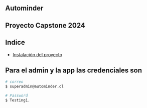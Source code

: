 ## Autominder

## Proyecto Capstone 2024

## Indice

- [Instalación del proyecto](/docs/setup.md)

## Para el admin y la app las credenciales son
``` bash
# correo
$ superadmin@autominder.cl

# Password
$ Testing1.
